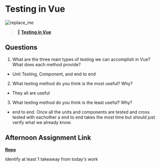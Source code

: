 # Testing in Vue

![replace_me](https://codeworks.blob.core.windows.net/public/assets/img/illustrations/placeholder.svg)

> **📖 [Testing in Vue](https://codeworksacademy.com/fs-student-guide/resources/wk8-9/04-Vue-Testing)**

## Questions

1. What are the three main types of testing we can accomplish in Vue? What does each method provide?
- Unit Testing, Component, and end to end

2. What testing method do you think is the most useful? Why?
- They all are useful

3. What testing method do you think is the least useful? Why?
- end to end. Once all the units and components are tested and cross tested with eachother a end to end takes the most time but should just verify what we already know.

## Afternoon Assignment Link

**[Repo](https://github.com/pkrueger/lego-traders)**

Identify at least 1 takeaway from today's work
